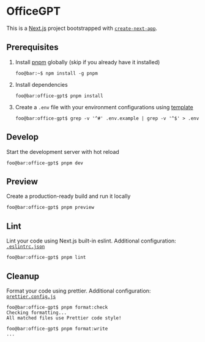 # OfficeGPT

This is a [Next.js](https://nextjs.org/) project bootstrapped with [`create-next-app`](https://github.com/vercel/next.js/tree/canary/packages/create-next-app).

## Prerequisites

1. Install [pnpm](https://pnpm.io/) globally (skip if you already have it installed)

   ```console
   foo@bar:~$ npm install -g pnpm
   ```

2. Install dependencies

   ```console
   foo@bar:office-gpt$ pnpm install
   ```

3. Create a `.env` file with your environment configurations using [template](/.env.example)

   ```console
   foo@bar:office-gpt$ grep -v '^#' .env.example | grep -v '^$' > .env
   ```

## Develop

Start the development server with hot reload

```console
foo@bar:office-gpt$ pnpm dev
```

## Preview

Create a production-ready build and run it locally

```console
foo@bar:office-gpt$ pnpm preview
```

## Lint

Lint your code using Next.js built-in eslint. Additional configuration: [`.eslintrc.json`](/.eslintrc.json)

```console
foo@bar:office-gpt$ pnpm lint
```

## Cleanup

Format your code using prettier. Additional configuration: [`prettier.config.js`](/prettier.config.js)

```console
foo@bar:office-gpt$ pnpm format:check
Checking formatting...
All matched files use Prettier code style!

foo@bar:office-gpt$ pnpm format:write
...
```
